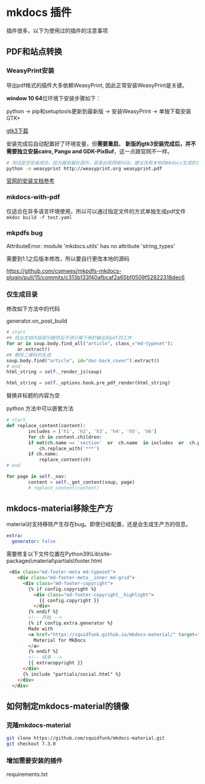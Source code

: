 # mkdocs 插件

插件很多，以下为使用过的插件的注意事项

## PDF和站点转换

### WeasyPrint安装

导出pdf格式的插件大多依赖WeasyPrint, 因此正常安装WeasyPrint是关键。

**window 10 64**位环境下安装步骤如下：

python -> pip和setuptools更新到最新版 -> 安装WeasyPrint -> 单独下载安装GTK+

[gtk3下载](https://github.com/tschoonj/GTK-for-Windows-Runtime-Environment-Installer/releases/download/2021-04-29/gtk3-runtime-3.24.29-2021-04-29-ts-win64.exe)

安装完成后自动配置好了环境变量，但**需要重启**。 **新版的gtk3安装完成后，并不需要独立安装cairo, Pango and GDK-PixBuf**，这一点跟官网不一样。

```bash
# 测试是否安装成功，因为服务器在国外，容易出现网络抖动，建议改用本地的mkdocs生成的文档测试。
python -m weasyprint http://weasyprint.org weasyprint.pdf
```

[官网的安装文档参考](https://weasyprint.readthedocs.io/en/latest/install.html#windows)

### mkdocs-with-pdf

仅适合在非多语言环境使用，所以可以通过指定文件的方式单独生成pdf文件 `mkdoc build -f test.yaml`

### mkpdfs bug

AttributeError: module 'mkdocs.utils' has no attribute 'string_types'

需要到1.1之后版本修改，所以要自行更改本地的源码

https://github.com/comwes/mkpdfs-mkdocs-plugin/pull/15/commits/c313b133f40afbcaf2a65bf0509f52822318dec6

### 仅生成目录

修改如下方法中的代码

generator.on_post_build

```python
# start 
## 找出文档内容部分删除后不进行接下来的输出到pdf的工作
for ar in soup.body.find_all("article", class_="md-typeset"):
    ar.extract()
## 删除二维码的生成
soup.body.find("article", id="doc-back_cover").extract()
# end
html_string = self._render_js(soup)

html_string = self._options.hook.pre_pdf_render(html_string)
```

替换非标题的内容为空

python 方法中可以嵌套方法

```python
# start 
def replace_content(content):
        includes = ['h1', 'h2', 'h3', 'h4', 'h5', 'h6']
        for ch in content.children:
        if not(ch.name == 'section'  or  ch.name  in includes  or  ch.parent.name  in includes):
            ch.replace_with('***')
        if ch.name:
            replace_content(ch)
# end             

for page in self._nav:
        content = self._get_content(soup, page)
        # replace_content(content)
```

## mkdocs-material移除生产方

material对支持移除产生存在bug。即使已经配置，还是会生成生产方的信息。

```yaml
extra:
  generator: false
```

需要修复以下文件位置在Python39\Lib\site-packages\material\partials\footer.html

```html
 <div class="md-footer-meta md-typeset">
    <div class="md-footer-meta__inner md-grid">
      <div class="md-footer-copyright">
        {% if config.copyright %}
          <div class="md-footer-copyright__highlight">
            {{ config.copyright }}
          </div>
        {% endif %}
        <!-- 开始 -->
        {% if config.extra.generator %}
        Made with
        <a href="https://squidfunk.github.io/mkdocs-material/" target="_blank" rel="noopener">
          Material for MkDocs
        </a>
        {% endif %}
        <!-- 结束 -->
        {{ extracopyright }}
      </div>
      {% include "partials/social.html" %}
    </div>
  </div>
```

## 如何制定mkdocs-material的镜像

### 克隆mkdocs-material

```bash
git clone https://github.com/squidfunk/mkdocs-material.git
git checkout 7.3.0
```

### 增加需要安装的插件

requirements.txt

```bash

```
